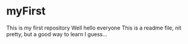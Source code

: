 # myFirst
This is my first repository
Well hello everyone
This is a readme file, nit pretty, but a good way to learn I guess...
